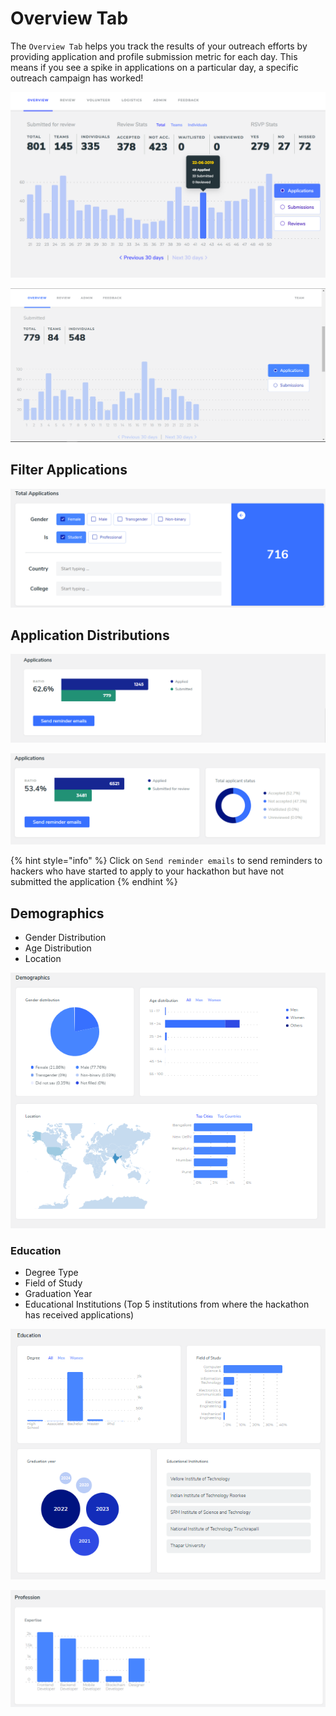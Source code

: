 # Overview Tab

The `Overview Tab` helps you track the results of your outreach efforts by providing application and profile submission metric for each day. This means if you see a spike in applications on a particular day, a specific outreach campaign has worked!

![Overview Tab for &quot;Online with Application Review&quot; mode](../../.gitbook/assets/image%20%286%29.png)

![Overview Tab for &quot;Online&quot; mode](../../.gitbook/assets/image%20%2829%29.png)



## Filter Applications

![](../../.gitbook/assets/image%20%283%29.png)

## Application Distributions

![Applications Section in &quot;Online&quot; mode](../../.gitbook/assets/image%20%2843%29.png)

![Applications Section in &quot;Online with Application Review&quot; mode](../../.gitbook/assets/image%20%2830%29.png)

{% hint style="info" %}
Click on `Send reminder emails` to send reminders to hackers who have started to apply to your hackathon but have not submitted the application
{% endhint %}

## Demographics

* Gender Distribution
* Age Distribution
* Location

![](../../.gitbook/assets/image%20%284%29.png)

### Education

* Degree Type
* Field of Study
* Graduation Year
* Educational Institutions \(Top 5 institutions from where the hackathon has received applications\)

![](../../.gitbook/assets/image%20%2835%29.png)

![Expertise-wise distribution of the applications](../../.gitbook/assets/image%20%2821%29.png)

